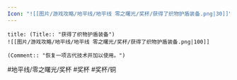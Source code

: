 ```yaml
---
Icon: "![[图片/游戏攻略/地平线/地平线 零之曙光/奖杯/获得了织物护盾装备.png|30]]"
---
```

```ad-common-bronze-trophy
title: (Title:: "获得了织物护盾装备")
![[图片/游戏攻略/地平线/地平线 零之曙光/奖杯/获得了织物护盾装备.png|100]]

(Comment:: "恢复一项古代技术并加以使用。")
```

#地平线/零之曙光/奖杯 #奖杯 #奖杯/铜
